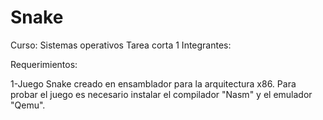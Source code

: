 # Snake
Curso: Sistemas operativos
Tarea corta 1
Integrantes:
	
Requerimientos:

1-Juego Snake creado en ensamblador para la arquitectura x86. Para probar el juego es necesario instalar el compilador "Nasm" y el emulador "Qemu".
